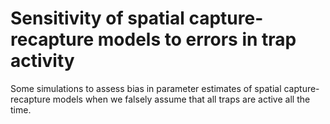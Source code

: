 # Sensitivity of spatial capture-recapture models to errors in trap activity 

Some simulations to assess bias in parameter estimates of spatial capture-recapture models when we falsely assume that all traps are active all the time.